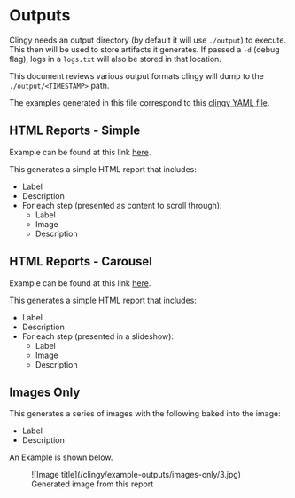 # Outputs

Clingy needs an output directory (by default it will use `./output`) to execute. This then will 
be used to store artifacts it generates. If passed a `-d` (debug flag), logs in a `logs.txt` will 
also be stored in that location.

This document reviews various output formats clingy will dump to the `./output/<TIMESTAMP>` path.

The examples generated in this file correspond to this 
[clingy YAML file](https://github.com/madhuravius/clingy/blob/main/cmd/test_data/01_basic_flow_will_pass.yaml).

## HTML Reports - Simple

Example can be found at this link [here](/clingy/example-outputs/html-simple).

This generates a simple HTML report that includes:

* Label
* Description
* For each step (presented as content to scroll through):
  * Label
  * Image
  * Description

## HTML Reports - Carousel

Example can be found at this link [here](/).

This generates a simple HTML report that includes:

* Label
* Description
* For each step (presented in a slideshow):
    * Label
    * Image
    * Description

## Images Only


This generates a series of images with the following baked into the image:

* Label
* Description

An Example is shown below.

<figure markdown>
  ![Image title](/clingy/example-outputs/images-only/3.jpg)
  <figcaption>Generated image from this report</figcaption>
</figure>